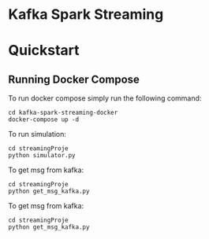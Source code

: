 # Kafka Spark Streaming

# Quickstart
## Running Docker Compose

To run docker compose simply run the following command:

```
cd kafka-spark-streaming-docker
docker-compose up -d
```

To run simulation:

```
cd streamingProje
python simulator.py
```

To get msg from kafka:

```
cd streamingProje
python get_msg_kafka.py
```

To get msg from kafka:

```
cd streamingProje
python get_msg_kafka.py
```
